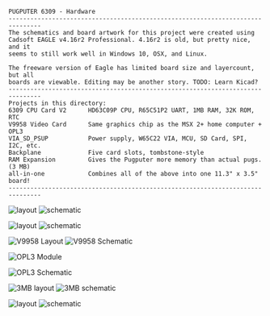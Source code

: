 ```
PUGPUTER 6309 - Hardware
-------------------------------------------------------------------------------
The schematics and board artwork for this project were created using
Cadsoft EAGLE v4.16r2 Professional. 4.16r2 is old, but pretty nice, and it
seems to still work well in Windows 10, OSX, and Linux.

The freeware version of Eagle has limited board size and layercount, but all
boards are viewable. Editing may be another story. TODO: Learn Kicad?
-------------------------------------------------------------------------------
Projects in this directory:
6309 CPU Card V2      HD63C09P CPU, R65C51P2 UART, 1MB RAM, 32K ROM, RTC
V9958 Video Card      Same graphics chip as the MSX 2+ home computer + OPL3
VIA_SD_PSUP           Power supply, W65C22 VIA, MCU, SD Card, SPI, I2C, etc.
Backplane             Five card slots, tombstone-style
RAM Expansion         Gives the Pugputer more memory than actual pugs. (3 MB)
all-in-one            Combines all of the above into one 11.3" x 3.5" board!
-------------------------------------------------------------------------------
```
![layout](https://raw.githubusercontent.com/caiannello/Pugputer6309/main/Hardware/6309%20CPU%20Card/CPU%20Card%20v2%20Layout.png)
![schematic](https://raw.githubusercontent.com/caiannello/Pugputer6309/main/Hardware/6309%20CPU%20Card/CPU%20Card%20v2%20Schematic.png)

![layout](https://raw.githubusercontent.com/caiannello/Pugputer6309/main/Hardware/VIA_SD_PSUP/Layout.png)
![schematic](https://raw.githubusercontent.com/caiannello/Pugputer6309/main/Hardware/VIA_SD_PSUP/Schematic.png)

![V9958 Layout](https://raw.githubusercontent.com/caiannello/Pugputer6309/main/Hardware/V9958%20Video%20Card/V9958%20Video%20Card%20Layout.png)
![V9958 Schematic](https://raw.githubusercontent.com/caiannello/Pugputer6309/main/Hardware/V9958%20Video%20Card/V9958%20Video%20Card%20Schematic.png)

![OPL3 Module](https://raw.githubusercontent.com/caiannello/Pugputer6309/main/Hardware/V9958%20Video%20Card/opl3_module_layout.png)

![OPL3 Schematic](https://raw.githubusercontent.com/caiannello/Pugputer6309/main/Hardware/V9958%20Video%20Card/opl3_module_schematic.png)

![3MB layout](https://raw.githubusercontent.com/caiannello/Pugputer6309/main/Hardware/RAM%20Expansion/layout.png)
![3MB schematic](https://raw.githubusercontent.com/caiannello/Pugputer6309/main/Hardware/RAM%20Expansion/schematic.png)

![layout](https://raw.githubusercontent.com/caiannello/Pugputer6309/main/Hardware/Backplane/Backplane%20Layout.png)
![schematic](https://raw.githubusercontent.com/caiannello/Pugputer6309/main/Hardware/Backplane/Backplane%20Schematic.png)

